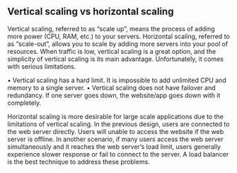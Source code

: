 Vertical scaling vs horizontal scaling
--------------------------------------

 Vertical scaling, referred to as “scale up”, means the process of adding more power (CPU, RAM, etc.) to your servers. Horizontal scaling, referred to as “scale-out”, allows you to scale
 by adding more servers into your pool of resources. 
When traffic is low, vertical scaling is a great option, and the simplicity of vertical scaling is its main advantage. Unfortunately, it comes with serious limitations.

  • Vertical scaling has a hard limit. It is impossible to add unlimited CPU and memory to a single server. 
  • Vertical scaling does not have failover and redundancy. If one server goes down, the website/app goes down with it completely. 

Horizontal scaling is more desirable for large scale applications due to the limitations of vertical scaling.
In the previous design, users are connected to the web server directly. Users will unable to access the website
if the web server is offline. In another scenario, if many users access the web server simultaneously and it
reaches the web server’s load limit, users generally experience slower response or fail to connect to the server.
A load balancer is the best technique to address these problems.
